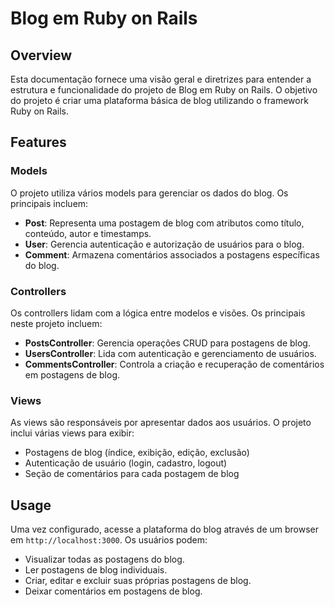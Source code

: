 # Blog em Ruby on Rails

## Overview

Esta documentação fornece uma visão geral e diretrizes para entender 
a estrutura e funcionalidade do projeto de Blog em Ruby on Rails. 
O objetivo do projeto é criar uma plataforma básica de blog utilizando o 
framework Ruby on Rails.


## Features

### Models

O projeto utiliza vários models para gerenciar os dados do blog. Os principais incluem:

- **Post**: Representa uma postagem de blog com atributos como título, conteúdo,
 autor e timestamps.
- **User**: Gerencia autenticação e autorização de usuários para o blog.
- **Comment**: Armazena comentários associados a postagens específicas do blog.

### Controllers

Os controllers lidam com a lógica entre modelos e visões. Os principais 
neste projeto incluem:

- **PostsController**: Gerencia operações CRUD para postagens de blog.
- **UsersController**: Lida com autenticação e gerenciamento de usuários.
- **CommentsController**: Controla a criação e recuperação de comentários em postagens
 de blog.

### Views

As views são responsáveis por apresentar dados aos usuários. O projeto inclui várias 
views para exibir:

- Postagens de blog (índice, exibição, edição, exclusão)
- Autenticação de usuário (login, cadastro, logout)
- Seção de comentários para cada postagem de blog


## Usage

Uma vez configurado, acesse a plataforma do blog através de um browser em `http://localhost:3000`. 
Os usuários podem:

- Visualizar todas as postagens do blog.
- Ler postagens de blog individuais.
- Criar, editar e excluir suas próprias postagens de blog.
- Deixar comentários em postagens de blog.
